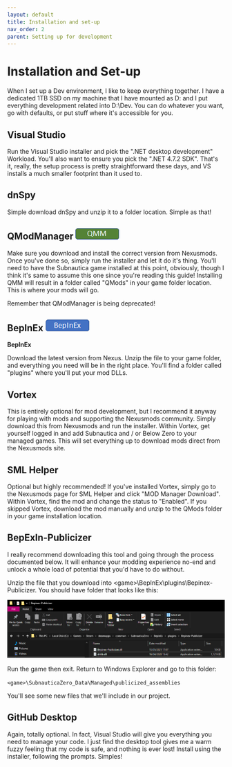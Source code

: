 ```yaml
---
layout: default
title: Installation and set-up
nav_order: 2
parent: Setting up for development
---
```


# Installation and Set-up

When I set up a Dev environment, I like to keep everything together. I have a dedicated 1TB SSD on my machine that I have mounted as D: and I put everything development related into D:\\Dev. You can do whatever you want, go with defaults, or put stuff where it's accessible for you.

## Visual Studio

Run the Visual Studio installer and pick the ".NET desktop development" Workload. You'll also want to ensure you pick the ".NET 4.7.2 SDK". That's it, really, the setup process is pretty straightforward these days, and VS installs a much smaller footprint than it used to.

## dnSpy

Simple download dnSpy and unzip it to a folder location. Simple as that!

## QModManager ![](..\images\qmm.png)

Make sure you download and install the correct version from Nexusmods. Once you've done so, simply run the installer and let it do it's thing. You'll need to have the Subnautica game installed at this point, obviously, though I think it's same to assume this one since you're reading this guide! Installing QMM will result in a folder called "QMods" in your game folder location. This is where your mods will go.

Remember that QModManager is being deprecated!

## BepInEx ![](..\images\bepinex.png)

**BepInEx**

Download the latest version from Nexus. Unzip the file to your game folder, and everything you need will be in the right place. You'll find a folder called "plugins" where you'll put your mod DLLs.

## Vortex

This is entirely optional for mod development, but I recommend it anyway for playing with mods and supporting the Nexusmods community. Simply download this from Nexusmods and run the installer. Within Vortex, get yourself logged in and add Subnautica and / or Below Zero to your managed games. This will set everything up to download mods direct from the Nexusmods site.

## SML Helper

Optional but highly recommended! If you've installed Vortex, simply go to the Nexusmods page for SML Helper and click "MOD Manager Download". Within Vortex, find the mod and change the status to "Enabled". If you skipped Vortex, download the mod manually and unzip to the QMods folder in your game installation location.

## BepExIn-Publicizer

I really recommend downloading this tool and going through the process documented below. It will enhance your modding experience no-end and unlock a whole load of potential that you'd have to do without.

Unzip the file that you download into \<game>\\BepInEx\\plugins\\Bepinex-Publicizer. You should have folder that looks like this:

![](.\media\bepinexinstall.png)

Run the game then exit. Return to Windows Explorer and go to this folder:

`<game>\SubnauticaZero_Data\Managed\publicized_assemblies`

You'll see some new files that we'll include in our project.

## GitHub Desktop

Again, totally optional. In fact, Visual Studio will give you everything you need to manage your code. I just find the desktop tool gives me a warm fuzzy feeling that my code is safe, and nothing is ever lost! Install using the installer, following the prompts. Simples!
